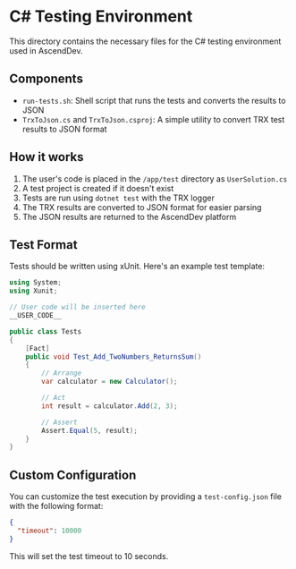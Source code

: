 # C# Testing Environment

This directory contains the necessary files for the C# testing environment used in AscendDev.

## Components

- `run-tests.sh`: Shell script that runs the tests and converts the results to JSON
- `TrxToJson.cs` and `TrxToJson.csproj`: A simple utility to convert TRX test results to JSON format

## How it works

1. The user's code is placed in the `/app/test` directory as `UserSolution.cs`
2. A test project is created if it doesn't exist
3. Tests are run using `dotnet test` with the TRX logger
4. The TRX results are converted to JSON format for easier parsing
5. The JSON results are returned to the AscendDev platform

## Test Format

Tests should be written using xUnit. Here's an example test template:

```csharp
using System;
using Xunit;

// User code will be inserted here
__USER_CODE__

public class Tests
{
    [Fact]
    public void Test_Add_TwoNumbers_ReturnsSum()
    {
        // Arrange
        var calculator = new Calculator();

        // Act
        int result = calculator.Add(2, 3);

        // Assert
        Assert.Equal(5, result);
    }
}
```

## Custom Configuration

You can customize the test execution by providing a `test-config.json` file with the following format:

```json
{
  "timeout": 10000
}
```

This will set the test timeout to 10 seconds.
